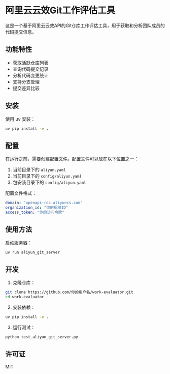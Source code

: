 # 阿里云云效Git工作评估工具

这是一个基于阿里云云效API的Git仓库工作评估工具，用于获取和分析团队成员的代码提交信息。

## 功能特性

- 获取活跃仓库列表
- 查询代码提交记录
- 分析代码变更统计
- 支持分支管理
- 提交差异比较

## 安装

使用 uv 安装：

```bash
uv pip install -e .
```

## 配置

在运行之前，需要创建配置文件。配置文件可以放在以下位置之一：

1. 当前目录下的 `aliyun.yaml`
2. 当前目录下的 `config/aliyun.yaml`
3. 包安装目录下的 `config/aliyun.yaml`

配置文件格式：

```yaml
domain: "openapi-rdc.aliyuncs.com"
organization_id: "你的组织ID"
access_token: "你的访问令牌"
```

## 使用方法

启动服务器：

```bash
uv run aliyun_git_server
```

## 开发

1. 克隆仓库：
```bash
git clone https://github.com/你的用户名/work-evaluator.git
cd work-evaluator
```

2. 安装依赖：
```bash
uv pip install -e .
```

3. 运行测试：
```bash
python test_aliyun_git_server.py
```

## 许可证

MIT